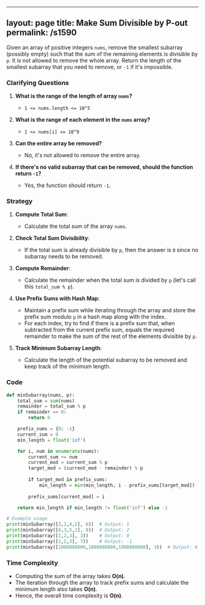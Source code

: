 
---
layout: page
title:  Make Sum Divisible by P-out
permalink: /s1590
---
Given an array of positive integers `nums`, remove the smallest subarray (possibly empty) such that the sum of the remaining elements is divisible by `p`. It is not allowed to remove the whole array. Return the length of the smallest subarray that you need to remove, or `-1` if it's impossible.

### Clarifying Questions
1. **What is the range of the length of array `nums`?**
   - `1 <= nums.length <= 10^5`
   
2. **What is the range of each element in the `nums` array?**
   - `1 <= nums[i] <= 10^9`
   
3. **Can the entire array be removed?**
   - No, it's not allowed to remove the entire array.

4. **If there's no valid subarray that can be removed, should the function return `-1`?**
   - Yes, the function should return `-1`.

### Strategy
1. **Compute Total Sum**:
   - Calculate the total sum of the array `nums`.
   
2. **Check Total Sum Divisibility**:
   - If the total sum is already divisible by `p`, then the answer is `0` since no subarray needs to be removed.

3. **Compute Remainder**:
   - Calculate the remainder when the total sum is divided by `p` (let's call this `total_sum % p`).

4. **Use Prefix Sums with Hash Map**:
   - Maintain a prefix sum while iterating through the array and store the prefix sum modulo `p` in a hash map along with the index.
   - For each index, try to find if there is a prefix sum that, when subtracted from the current prefix sum, equals the required remainder to make the sum of the rest of the elements divisible by `p`.
   
5. **Track Minimum Subarray Length**:
   - Calculate the length of the potential subarray to be removed and keep track of the minimum length.

### Code

```python
def minSubarray(nums, p):
    total_sum = sum(nums)
    remainder = total_sum % p
    if remainder == 0:
        return 0

    prefix_sums = {0: -1}
    current_sum = 0
    min_length = float('inf')

    for i, num in enumerate(nums):
        current_sum += num
        current_mod = current_sum % p
        target_mod = (current_mod - remainder) % p
        
        if target_mod in prefix_sums:
            min_length = min(min_length, i - prefix_sums[target_mod])
        
        prefix_sums[current_mod] = i 

    return min_length if min_length != float('inf') else -1

# Example usage
print(minSubarray([3,1,4,2], 6))  # Output: 1
print(minSubarray([6,3,5,2], 9))  # Output: 2
print(minSubarray([1,2,3], 3))    # Output: 0
print(minSubarray([1,2,3], 7))    # Output: -1
print(minSubarray([1000000000,1000000000,1000000000], 3))  # Output: 0
```

### Time Complexity
- Computing the sum of the array takes **O(n)**.
- The iteration through the array to track prefix sums and calculate the minimum length also takes **O(n)**.
- Hence, the overall time complexity is **O(n)**.